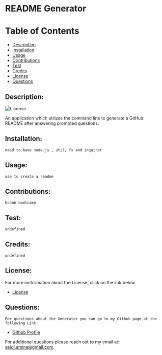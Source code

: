 
 # README Generator

 # Table of Contents

 - [Description](#description)
 - [Installation](#installation)
 - [Usage](#usage)
 - [Contributions](#contribution)
 - [Test](#test)
 - [Credits](#credits)
 - [License](#license)
 - [Questions](#questions)

 ## Description:
 ![License](https://img.shields.io/badge/License--blue.svg "License Badge")

  An application which utilizes the command line to generate a GitHub README after answering prompted questions.
 ## Installation:
    need to have node.js , util, fs and inquirer
 ## Usage:
    use to create a readme
 ## Contributions:
    Uconn bootcamp
 ## Test:
    undefined
 ## Credits:
    undefined
 ## License:
  For more innformation about the License, click on the link below.

- [License](https://opensource.org/licenses/)

## Questions:
    For questions about the Generator you can go to my Github page at the following Link:

- [Github Profile](https:github.com/Amina-Seidi)

For additional questions please reach out to my email at: seidi.amina@gmail.com.